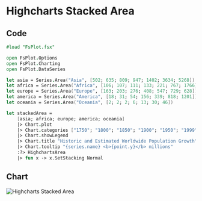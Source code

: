 Highcharts Stacked Area
=======================

Code
----

```fsharp
#load "FsPlot.fsx"

open FsPlot.Options
open FsPlot.Charting
open FsPlot.DataSeries

let asia = Series.Area("Asia", [502; 635; 809; 947; 1402; 3634; 5268])
let africa = Series.Area("Africa", [106; 107; 111; 133; 221; 767; 1766])
let europe = Series.Area("Europe", [163; 203; 276; 408; 547; 729; 628])
let america = Series.Area("America", [18; 31; 54; 156; 339; 818; 1201])
let oceania = Series.Area("Oceania", [2; 2; 2; 6; 13; 30; 46])

let stackedArea =
    [asia; africa; europe; america; oceania]
    |> Chart.plot
    |> Chart.categories ["1750"; "1800"; "1850"; "1900"; "1950"; "1999"; "2050"]
    |> Chart.showLegend
    |> Chart.title "Historic and Estimated Worldwide Population Growth"
    |> Chart.tooltip "{series.name} <b>{point.y}</b> millions"
    :?> HighchartsArea
    |> fun x -> x.SetStacking Normal
```
Chart
-----

![Highcharts Stacked Area](https://raw.github.com/TahaHachana/FsPlot/master/screenshots/HighchartsStackedArea.PNG)